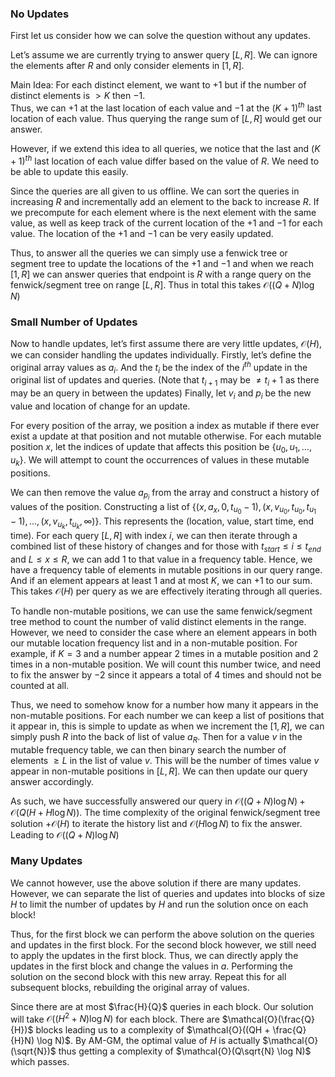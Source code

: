 ### No Updates

First let us consider how we can solve the question without any updates.

Let’s assume we are currently trying to answer query $[L, R]$. We can ignore the elements after $R$ and only consider elements in $[1, R]$.

Main Idea: For each distinct element, we want to $+1$ but if the number of distinct elements is $> K$ then $-1$.  
Thus, we can $+1$ at the last location of each value and $-1$ at the $(K+1)^{th}$ last location of each value.  Thus querying the range sum of $[L, R]$ would get our answer.

However, if we extend this idea to all queries, we notice that the last and $(K + 1)^{th}$ last location of each value differ based on the value of $R$. We need to be able to update this easily.

Since the queries are all given to us offline. We can sort the queries in increasing $R$ and incrementally add an element to the back to increase $R$. If we precompute for each element where is the next element with the same value, as well as keep track of the current location of the $+1$ and $-1$ for each value. The location of the $+1$ and $-1$ can be very easily updated.

Thus, to answer all the queries we can simply use a fenwick tree or segment tree to update the locations of the $+1$ and $-1$ and when we reach $[1, R]$ we can answer queries that endpoint is $R$ with a range query on the fenwick/segment tree on range $[L, R]$. Thus in total this takes $\mathcal{O}((Q + N) \log N)$

### Small Number of Updates

Now to handle updates, let’s first assume there are very little updates, $\mathcal{O}(H)$, we can consider handling the updates individually. Firstly, let’s define the original array values as $a_i$. And the $t_i$ be the index of the $i^{th}$ update in the original list of updates and queries. (Note that $t_{i+1}$ may be $\ne t_i + 1$ as there may be an query in between the updates) Finally, let $v_i$ and $p_i$ be the new value and location of change for an update.

For every position of the array, we position a index as mutable if there ever exist a update at that position and not mutable otherwise. For each mutable position $x$, let the indices of update that affects this position be $\{u_0, u_1, \ldots, u_k\}$. We will attempt to count the occurrences of values in these mutable positions.

We can then remove the value $a_{p_i}$ from the array and construct a history of values of the position. Constructing a list of $\{(x, a_x, 0, t_{u_0} - 1), (x, v_{u_0}, t_{u_0}, t_{u_1} - 1), \ldots, (x, v_{u_k}, t_{u_k}, \infty)\}$. This represents the (location, value, start time, end time). For each query $[L, R]$ with index $i$, we can then iterate through a combined list of these history of changes and for those with $t_{start} \le i \le t_{end}$ and $L \le x \le R$, we can add 1 to that value in a frequency table. Hence, we have a frequency table of elements in mutable positions in our query range. And if an element appears at least 1 and at most $K$, we can +1 to our sum. This takes $\mathcal{O}(H)$ per query as we are effectively iterating through all queries.

To handle non-mutable positions, we can use the same fenwick/segment tree method to count the number of valid distinct elements in the range. However, we need to consider the case where an element appears in both our mutable location frequency list and in a non-mutable position. For example, if $K = 3$ and a number appear 2 times in a mutable position and 2 times in a non-mutable position. We will count this number twice, and need to fix the answer by $-2$ since it appears a total of 4 times and should not be counted at all.

Thus, we need to somehow know for a number how many it appears in the non-mutable positions. For each number we can keep a list of positions that it appear in, this is simple to update as when we increment the $[1, R]$, we can simply push $R$ into the back of list of value $a_R$. Then for a value $v$ in the mutable frequency table, we can then binary search the number of elements $\ge L$ in the list of value $v$. This will be the number of times value $v$ appear in non-mutable positions in $[L, R]$. We can then update our query answer accordingly.

As such, we have successfully answered our query in $\mathcal{O}((Q + N) \log N) + \mathcal{O}(Q(H + H \log N))$. The time complexity of the original fenwick/segment tree solution $+ \mathcal{O}(H)$ to iterate the history list and $\mathcal{O}(H \log N)$ to fix the answer. Leading to $\mathcal{O}((Q + N) \log N)$

### Many Updates

We cannot however, use the above solution if there are many updates. However, we can separate the list of queries and updates into blocks of size $H$ to limit the number of updates by $H$ and run the solution once on each block!

Thus, for the first block we can perform the above solution on the queries and updates in the first block. For the second block however, we still need to apply the updates in the first block. Thus, we can directly apply the updates in the first block and change the values in $a$. Performing the solution on the second block with this new array. Repeat this for all subsequent blocks, rebuilding the original array of values.

Since there are at most $\frac{H}{Q}$ queries in each block. Our solution will take $\mathcal{O}((H^2 + N) \log N)$ for each block. There are $\mathcal{O}(\frac{Q}{H})$ blocks leading us to a complexity of $\mathcal{O}((QH + \frac{Q}{H}N) \log N)$. By AM-GM, the optimal value of $H$ is actually $\mathcal{O}(\sqrt{N})$ thus getting a complexity of $\mathcal{O}(Q\sqrt{N} \log N)$ which passes.
